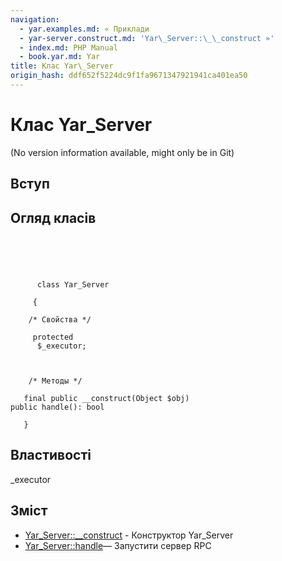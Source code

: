 ```yaml
---
navigation:
  - yar.examples.md: « Приклади
  - yar-server.construct.md: 'Yar\_Server::\_\_construct »'
  - index.md: PHP Manual
  - book.yar.md: Yar
title: Клас Yar\_Server
origin_hash: ddf652f5224dc9f1fa9671347921941ca401ea50
---
```

# Клас Yar\_Server

(No version information available, might only be in Git)

## Вступ

## Огляд класів

```classsynopsis


    
    
     
      class Yar_Server
     
     {
    
    /* Свойства */
    
     protected
      $_executor;



    /* Методы */
    
   final public __construct(Object $obj)
public handle(): bool

   }
```

## Властивості

\_executor

## Зміст

-   [Yar\_Server::\_\_construct](yar-server.construct.md) \- Конструктор Yar\_Server
-   [Yar\_Server::handle](yar-server.handle.md)— Запустити сервер RPC
